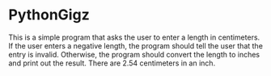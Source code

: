 # PythonGigz
This is a simple program that  asks the user to enter a length in centimeters. If the user enters a negative
length, the program should tell the user that the entry is invalid. Otherwise, the program
should convert the length to inches and print out the result. There are 2.54 centimeters in an
inch.
